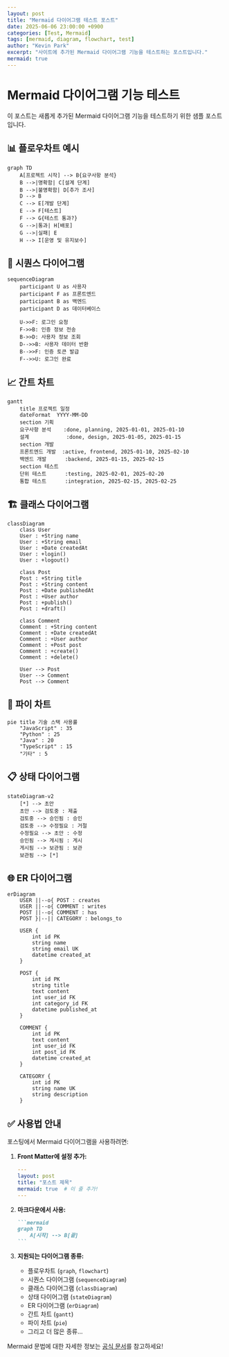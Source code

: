 ```yaml
---
layout: post
title: "Mermaid 다이어그램 테스트 포스트"
date: 2025-06-06 23:00:00 +0900
categories: [Test, Mermaid]
tags: [mermaid, diagram, flowchart, test]
author: "Kevin Park"
excerpt: "사이트에 추가된 Mermaid 다이어그램 기능을 테스트하는 포스트입니다."
mermaid: true
---
```


# Mermaid 다이어그램 기능 테스트

이 포스트는 새롭게 추가된 Mermaid 다이어그램 기능을 테스트하기 위한 샘플 포스트입니다.

## 📊 플로우차트 예시

```mermaid
graph TD
    A[프로젝트 시작] --> B{요구사항 분석}
    B -->|명확함| C[설계 단계]
    B -->|불명확함| D[추가 조사]
    D --> B
    C --> E[개발 단계]
    E --> F[테스트]
    F --> G{테스트 통과?}
    G -->|통과| H[배포]
    G -->|실패| E
    H --> I[운영 및 유지보수]
```

## 🔄 시퀀스 다이어그램

```mermaid
sequenceDiagram
    participant U as 사용자
    participant F as 프론트엔드
    participant B as 백엔드
    participant D as 데이터베이스

    U->>F: 로그인 요청
    F->>B: 인증 정보 전송
    B->>D: 사용자 정보 조회
    D-->>B: 사용자 데이터 반환
    B-->>F: 인증 토큰 발급
    F-->>U: 로그인 완료
```

## 📈 간트 차트

```mermaid
gantt
    title 프로젝트 일정
    dateFormat  YYYY-MM-DD
    section 기획
    요구사항 분석    :done, planning, 2025-01-01, 2025-01-10
    설계            :done, design, 2025-01-05, 2025-01-15
    section 개발
    프론트엔드 개발  :active, frontend, 2025-01-10, 2025-02-10
    백엔드 개발      :backend, 2025-01-15, 2025-02-15
    section 테스트
    단위 테스트      :testing, 2025-02-01, 2025-02-20
    통합 테스트      :integration, 2025-02-15, 2025-02-25
```

## 🏗️ 클래스 다이어그램

```mermaid
classDiagram
    class User
    User : +String name
    User : +String email
    User : +Date createdAt
    User : +login()
    User : +logout()
    
    class Post
    Post : +String title
    Post : +String content
    Post : +Date publishedAt
    Post : +User author
    Post : +publish()
    Post : +draft()
    
    class Comment
    Comment : +String content
    Comment : +Date createdAt
    Comment : +User author
    Comment : +Post post
    Comment : +create()
    Comment : +delete()
    
    User --> Post
    User --> Comment
    Post --> Comment
```

## 🔢 파이 차트

```mermaid
pie title 기술 스택 사용률
    "JavaScript" : 35
    "Python" : 25
    "Java" : 20
    "TypeScript" : 15
    "기타" : 5
```

## 📋 상태 다이어그램

```mermaid
stateDiagram-v2
    [*] --> 초안
    초안 --> 검토중 : 제출
    검토중 --> 승인됨 : 승인
    검토중 --> 수정필요 : 거절
    수정필요 --> 초안 : 수정
    승인됨 --> 게시됨 : 게시
    게시됨 --> 보관됨 : 보관
    보관됨 --> [*]
```

## 🌐 ER 다이어그램

```mermaid
erDiagram
    USER ||--o{ POST : creates
    USER ||--o{ COMMENT : writes
    POST ||--o{ COMMENT : has
    POST }|--|| CATEGORY : belongs_to
    
    USER {
        int id PK
        string name
        string email UK
        datetime created_at
    }
    
    POST {
        int id PK
        string title
        text content
        int user_id FK
        int category_id FK
        datetime published_at
    }
    
    COMMENT {
        int id PK
        text content
        int user_id FK
        int post_id FK
        datetime created_at
    }
    
    CATEGORY {
        int id PK
        string name UK
        string description
    }
```

## ✅ 사용법 안내

포스팅에서 Mermaid 다이어그램을 사용하려면:

1. **Front Matter에 설정 추가:**
   ```yaml
   ---
   layout: post
   title: "포스트 제목"
   mermaid: true  # 이 줄 추가!
   ---
   ```

2. **마크다운에서 사용:**
   ````markdown
   ```mermaid
   graph TD
       A[시작] --> B[끝]
   ```
   ````

3. **지원되는 다이어그램 종류:**
   - 플로우차트 (`graph`, `flowchart`)
   - 시퀀스 다이어그램 (`sequenceDiagram`)
   - 클래스 다이어그램 (`classDiagram`)
   - 상태 다이어그램 (`stateDiagram`)
   - ER 다이어그램 (`erDiagram`)
   - 간트 차트 (`gantt`)
   - 파이 차트 (`pie`)
   - 그리고 더 많은 종류...

Mermaid 문법에 대한 자세한 정보는 [공식 문서](https://mermaid.js.org/)를 참고하세요! 